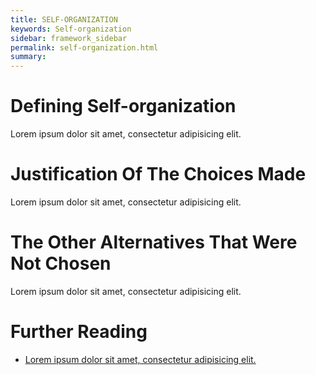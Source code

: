 ```yaml
---
title: SELF-ORGANIZATION
keywords: Self-organization
sidebar: framework_sidebar
permalink: self-organization.html
summary:
---
```


# Defining Self-organization
Lorem ipsum dolor sit amet, consectetur adipisicing elit.

# Justification Of The Choices Made
Lorem ipsum dolor sit amet, consectetur adipisicing elit.

# The Other Alternatives That Were Not Chosen
Lorem ipsum dolor sit amet, consectetur adipisicing elit.

# Further Reading
* [Lorem ipsum dolor sit amet, consectetur adipisicing elit.]()
